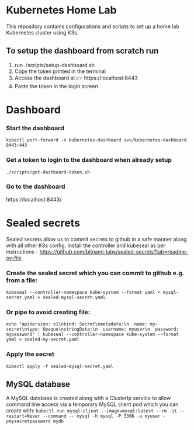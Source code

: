 # Kubernetes Home Lab

This repository contains configurations and scripts to set up a home lab Kubernetes cluster using K3s.

## To setup the dashboard from scratch run
1. run ./scripts/setup-dashboard.sh
2. Copy the token printed in the terminal
3. Access the dashboard at 👉 https://localhost:8443
4. Paste the token in the login screen

# Dashboard
### Start the dashboard
`kubectl port-forward -n kubernetes-dashboard svc/kubernetes-dashboard 8443:443`

### Get a token to login to the dashboard when already setup
`./scripts/get-dashboard-token.sh`

### Go to the dashboard
https://localhost:8443/

# Sealed secrets
Sealed secrets allow us to commit secrets to github in a safe manner along with all other K8s config.
Install the controller and kubeseal as per instructions - https://github.com/bitnami-labs/sealed-secrets?tab=readme-ov-file

### Create the sealed secret which you can commit to github e.g. from a file:
`kubeseal --controller-namespace kube-system --format yaml < mysql-secret.yaml > sealed-mysql-secret.yaml`

### Or pipe to avoid creating file:
`echo "apiVersion: v1\nkind: Secret\nmetadata:\n  name: my-secret\ntype: Opaque\nstringData:\n  username: myuser\n  password: mypassword" | kubeseal --controller-namespace kube-system --format yaml > sealed-my-secret.yaml`

### Apply the secret
`kubectl apply -f sealed-mysql-secret.yaml`

## MySQL database
A MySQL database is created along with a ClusterIp service to allow command line access via a temporary MySQL client pod which you can create with:
`kubectl run mysql-client --image=mysql:latest --rm -it --restart=Never --command -- mysql -h mysql -P 3306 -u myuser -pmysecretpassword mydb`
